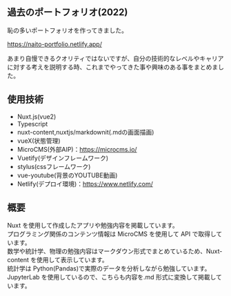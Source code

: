 ## 過去のポートフォリオ(2022)
恥の多いポートフォリオを作ってきました。

https://naito-portfolio.netlify.app/

あまり自慢できるクオリティではないですが、自分の技術的なレベルやキャリアに対する考えを説明する時、これまでやってきた事や興味のある事をまとめました。

## 使用技術
- Nuxt.js(vue2)
- Typescript
- nuxt-content,nuxtjs/markdownit(.mdの画面描画)
- vueX(状態管理)  
- MicroCMS(外部AIP)：https://microcms.io/    
- Vuetify(デザインフレームワーク)
- stylus(cssフレームワーク)
- vue-youtube(背景のYOUTUBE動画)
- Netlify(デプロイ環境)：https://www.netlify.com/

## 概要
Nuxt を使用して作成したアプリや勉強内容を掲載しています。  
プログラミング関係のコンテンツ情報は MicroCMS を使用して API で取得しています。  
数学や統計学、物理の勉強内容はマークダウン形式でまとめているため、Nuxt-content を使用して表示しています。  
統計学は Python(Pandas)で実際のデータを分析しながら勉強しています。  
JupyterLab を使用しているので、こちらも内容を.md 形式に変換して掲載しています。
